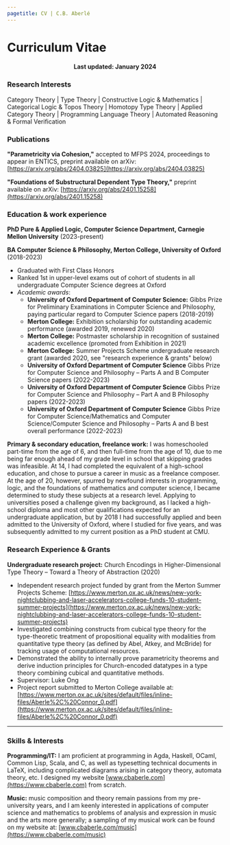 ```yaml
---
pagetitle: CV | C.B. Aberlé
---
```


# Curriculum Vitae

<h4 style="text-align:center">Last updated: January 2024</h4>

### Research Interests

Category Theory | Type Theory | Constructive Logic & Mathematics | Categorical Logic & Topos Theory | Homotopy Type Theory | Applied Category Theory | Programming Language Theory | Automated Reasoning & Formal Verification

### Publications

**"Parametricity via Cohesion,"** accepted to MFPS 2024, proceedings to appear in ENTICS, preprint available on arXiv: [https://arxiv.org/abs/2404.03825](https://arxiv.org/abs/2404.03825)

**"Foundations of Substructural Dependent Type Theory,"** preprint available on arXiv: [https://arxiv.org/abs/2401.15258](https://arxiv.org/abs/2401.15258)

### Education & work experience

**PhD Pure & Applied Logic, Computer Science Department, Carnegie Mellon University** (2023-present)

**BA Computer Science & Philosophy, Merton College, University of Oxford** (2018-2023)

* Graduated with First Class Honors
* Ranked 1st in upper-level exams out of cohort of students in all undergraduate Computer Science degrees at Oxford
* *Academic awards*: 
  * **University of Oxford Department of Computer Science:** Gibbs Prize for Preliminary Examinations in Computer Science and Philosophy, paying particular regard to Computer Science papers (2018-2019)
  * **Merton College:** Exhibition scholarship for outstanding academic performance (awarded 2019, renewed 2020)
  * **Merton College:** Postmaster scholarship in recognition of sustained academic excellence (promoted from Exhibition in 2021)
  * **Merton College:** Summer Projects Scheme undergraduate research grant (awarded 2020, see "research experience & grants" below)
  * **University of Oxford Department of Computer Science** Gibbs Prize for Computer Science and Philosophy – Parts A and B Computer Science papers (2022-2023)
  * **University of Oxford Department of Computer Science** Gibbs Prize for Computer Science and Philosophy – Part A and B Philosophy papers (2022-2023)
  * **University of Oxford Department of Computer Science** Gibbs Prize for Computer Science/Mathematics and Computer Science/Computer Science and Philosophy – Parts A and B best overall performance (2022-2023)

**Primary & secondary education, freelance work:** I was homeschooled part-time from the age of 6, and then full-time from the age of 10, due to me being far enough ahead of my grade level in school that skipping grades was infeasible. At 14, I had completed the equivalent of a high-school education, and chose to pursue a career in music as a freelance composer. At the age of 20, however, spurred by newfound interests in programming, logic, and the foundations of mathematics and computer science, I became determined to study these subjects at a research level. Applying to universities posed a challenge given my background, as I lacked a high-school diploma and most other qualifications expected for an undergraduate application, but by 2018 I had successfully applied and been admitted to the University of Oxford, where I studied for five years, and was subsequently admitted to my current position as a PhD student at CMU.

### Research Experience & Grants

**Undergraduate research project:** Church Encodings in Higher-Dimensional Type Theory – Toward a Theory of Abstraction (2020)

* Independent research project funded by grant from the Merton Summer Projects Scheme: [https://www.merton.ox.ac.uk/news/new-york-nightclubbing-and-laser-accelerators-college-funds-10-student-summer-projects](https://www.merton.ox.ac.uk/news/new-york-nightclubbing-and-laser-accelerators-college-funds-10-student-summer-projects)
* Investigated combining constructs from cubical type theory for the type-theoretic treatment of propositional equality with modalities from quantitative type theory (as defined by Abel, Atkey, and McBride) for tracking usage of computational resources.
* Demonstrated the ability to internally prove parametricity theorems and derive induction principles for Church-encoded datatypes in a type theory combining cubical and quantitative methods.
* Supervisor: Luke Ong
* Project report submitted to Merton College available at:<br> [https://www.merton.ox.ac.uk/sites/default/files/inline-files/Aberle%2C%20Connor_0.pdf](https://www.merton.ox.ac.uk/sites/default/files/inline-files/Aberle%2C%20Connor_0.pdf)

---

### Skills & Interests

**Programming/IT:** I am proficient at programming in Agda, Haskell, OCaml, Common Lisp, Scala, and C, as well as typesetting technical documents in LaTeX, including complicated diagrams arising in category theory, automata theory, etc. I designed my website [www.cbaberle.com](https://www.cbaberle.com) from scratch.

**Music:** music composition and theory remain passions from my pre-university years, and I am keenly interested in applications of computer science and mathematics to problems of analysis and expression in music and the arts more generally; a sampling of my musical work can be found on my website at: [www.cbaberle.com/music](https://www.cbaberle.com/music)